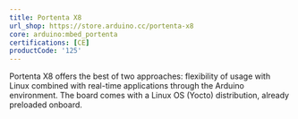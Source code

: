 ```yaml
---
title: Portenta X8
url_shop: https://store.arduino.cc/portenta-x8
core: arduino:mbed_portenta
certifications: [CE]
productCode: '125'
---
```


Portenta X8 offers the best of two approaches: flexibility of usage with Linux combined with real-time applications through the Arduino environment. The board comes with a Linux OS (Yocto) distribution, already preloaded onboard.